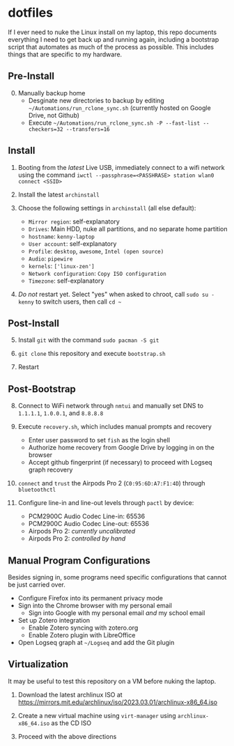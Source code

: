 # dotfiles

If I ever need to nuke the Linux install on my laptop, this repo documents everything I need to get back up and running again, including a bootstrap script that automates as much of the process as possible. This includes things that are specific to my hardware.

## Pre-Install

0. Manually backup home
    * Desginate new directories to backup by editing `~/Automations/run_rclone_sync.sh` (currently hosted on Google Drive, not Github)
    * Execute `~/Automations/run_rclone_sync.sh -P --fast-list --checkers=32 --transfers=16`

## Install

1. Booting from the *latest* Live USB, immediately connect to a wifi network using the command `iwctl --passphrase=<PASSHRASE> station wlan0 connect <SSID>`

2. Install the latest `archinstall`

3. Choose the following settings in `archinstall` (all else default):
    * `Mirror region`: self-explanatory
    * `Drives`: Main HDD, nuke all partitions, and no separate home partition
    * `hostname`: `kenny-laptop`
    * `User account`: self-explanatory
    * `Profile`: `desktop`, `awesome`, `Intel (open source)`
    * `Audio`: `pipewire`
    * `kernels`: `['linux-zen']`
    * `Network configuration`: `Copy ISO configuration`
    * `Timezone`: self-explanatory

4. *Do not* restart yet. Select "yes" when asked to chroot, call `sudo su - kenny` to switch users, then call `cd ~`

## Post-Install

5. Install `git` with the command `sudo pacman -S git`

6. `git clone` this repository and execute `bootstrap.sh`

7. Restart

## Post-Bootstrap

8. Connect to WiFi network through `nmtui` and manually set DNS to `1.1.1.1`, `1.0.0.1`, and `8.8.8.8`

9. Execute `recovery.sh`, which includes manual prompts and recovery
    * Enter user password to set `fish` as the login shell
    * Authorize home recovery from Google Drive by logging in on the browser
    * Accept github fingerprint (if necessary) to proceed with Logseq graph recovery

10. `connect` and `trust` the Airpods Pro 2 (`C0:95:6D:A7:F1:4D`) through `bluetoothctl`

11. Configure line-in and line-out levels through `pactl` by device:
    * PCM2900C Audio Codec Line-in: 65536
    * PCM2900C Audio Codec Line-out: 65536
    * Airpods Pro 2: *currently uncalibrated*
    * Airpods Pro 2: *controlled by hand*

## Manual Program Configurations

Besides signing in, some programs need specific configurations that cannot be just carried over.
* Configure Firefox into its permanent privacy mode
* Sign into the Chrome browser with my personal email
    * Sign into Google with my personal email *and* my school email
* Set up Zotero integration
    * Enable Zotero syncing with zotero.org
    * Enable Zotero plugin with LibreOffice
* Open Logseq graph at `~/Logseq` and add the Git plugin

## Virtualization

It may be useful to test this repository on a VM before nuking the laptop.

1. Download the latest archlinux ISO at https://mirrors.mit.edu/archlinux/iso/2023.03.01/archlinux-x86_64.iso

2. Create a new virtual machine using `virt-manager` using `archlinux-x86_64.iso` as the CD ISO

3. Proceed with the above directions